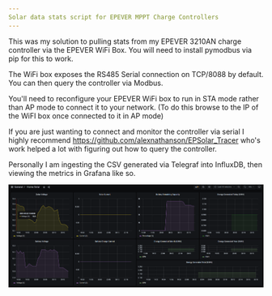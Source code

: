 ```yaml
---
Solar data stats script for EPEVER MPPT Charge Controllers
---
```


This was my solution to pulling stats from my EPEVER 3210AN charge controller via the EPEVER WiFi Box. You will need to install pymodbus via pip for this to work.  

The WiFi box exposes the RS485 Serial connection on TCP/8088 by default. You can then query the controller via Modbus.  

You'll need to reconfigure your EPEVER WiFi box to run in STA mode rather than AP mode to connect it to your network. (To do this browse to the IP of the WiFI box once connected to it in AP mode)  

If you are just wanting to connect and monitor the controller via serial I highly recommend https://github.com/alexnathanson/EPSolar_Tracer who's work helped a lot with figuring out how to query the controller.  

Personally I am ingesting the CSV generated via Telegraf into InfluxDB, then viewing the metrics in Grafana like so.  

![alt text](https://github.com/liamalxd/epsolarmon/blob/main/dc2power1.PNG)

